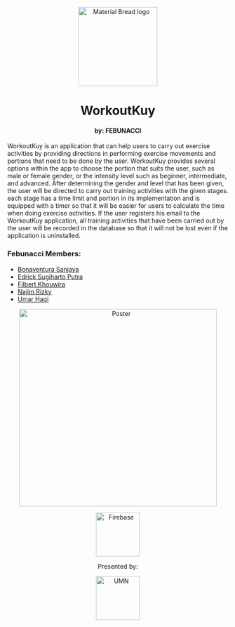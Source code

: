 <p align="center">
  <img width="180" src="https://i.ibb.co/MDTTHjf/Group-26-1.png" alt="Material Bread logo">
  
  <h1 align="center">WorkoutKuy</h1>
  <h4 align="center">by: FEBUNACCI</h4>
</p>
<p>
  WorkoutKuy is an application that can help users to carry out exercise activities by providing directions in performing exercise movements and portions that need to be done by the user. WorkoutKuy provides several options within the app to choose the portion that suits the user, such as male or female gender, or the intensity level such as beginner, intermediate, and advanced. After determining the gender and level that has been given, the user will be directed to carry out training activities with the given stages. each stage has a time limit and portion in its implementation and is equipped with a timer so that it will be easier for users to calculate the time when doing exercise activities. If the user registers his email to the WorkoutKuy application, all training activities that have been carried out by the user will be recorded in the database so that it will not be lost even if the application is uninstalled.
</p>
<div >
  <div style="display: inline">
    <h3>
      Febunacci Members:
    </h3>
    <ul>
      <li><a href="https://github.com/ayaayawae">Bonaventura Sanjaya</a></li>
      <li><a href="https://github.com/EdrickSugihartoPutra">Edrick Sugiharto Putra</a></li>
      <li><a href="https://github.com/filbert29">Filbert Khouwira</a></li>
      <li><a href="https://github.com/najimRizky">Najim Rizky</li>
      <li><a href="https://github.com/umarhaqi9">Umar Haqi</a></li>
    </ul>
  </div>
  <div style="display: inline">
    <p align="center">
      <img src="https://i.ibb.co/hLxrbPW/Poster.png" width="450" alt="Poster" border="0">
    </p>
  </div>
</div>
<p align="center">
<img width="100" src="https://firebase.google.com/downloads/brand-guidelines/PNG/logo-built_black.png?hl=id" alt="Firebase">
</p>
<p align="center">Presented by:</p>
<p align="center">

<img width="100" src="https://www.umn.ac.id/wp-content/uploads/2020/07/logo-umn1-148x272.png" alt="UMN">
</p>
